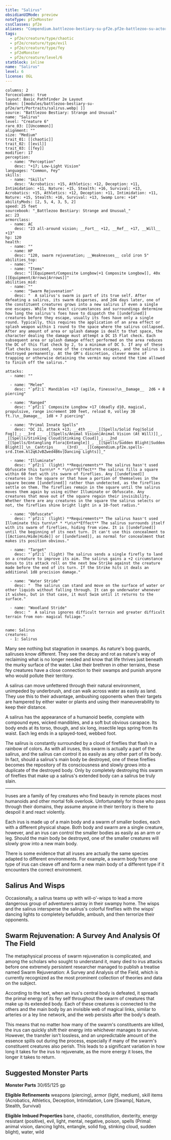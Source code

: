 ```yaml
---
title: "Salirus"
obsidianUIMode: preview
noteType: pf2eMonster
cssClasses: pf2e
aliases: "Compendium.battlezoo-bestiary-su-pf2e.pf2e-battlezoo-su-actors.Actor.50JUU68qD2dtOmnA" 
tags:
  - pf2e/creature/type/chaotic
  - pf2e/creature/type/evil
  - pf2e/creature/type/fey
  - pf2eMonster
  - pf2e/creature/level/6
statblock: inline
name: "Salirus"
level: 6
license: OGL
---
```


```statblock
columns: 2
forcecolumns: true
layout: Basic Pathfinder 2e Layout
token: [[modules/battlezoo-bestiary-su-pf2e/art/Portraits/salirus.webp| ]]
source: "Battlezoo Bestiary: Strange and Unusual"
name: "Salirus"
level: "Creature 6"
rare_03: [[Uncommon]]
alignment: ""
size: "Medium"
trait_01: [[chaotic]]
trait_02: [[evil]]
trait_03: [[fey]]
modifier: 17
perception:
  - name: "Perception"
    desc: "+17; Low-Light Vision"
languages: "Common, Fey"
skills:
  - name: "Skills"
    desc: "Acrobatics: +15, Athletics: +12, Deception: +11, Intimidation: +11, Nature: +15, Stealth: +16, Survival: +13, Acrobatics: +15, Athletics: +12, Deception: +11, Intimidation: +11, Nature: +15, Stealth: +16, Survival: +13, Swamp Lore: +14"
abilityMods: [2, 5, 4, 3, 5, 2]
speed: 25 feet
sourcebook: "_Battlezoo Bestiary: Strange and Unusual_"
ac: 23
armorclass:
  - name: AC
    desc: "23 all-around vision; __Fort__ +12, __Ref__ +17, __Will__ +13"
hp: 120
health:
  - name: ""
  - name: HP
    desc: "120, swarm rejuvenation; __Weaknesses__ cold iron 5"
abilities_top:
  - name: ""
  - name: "Items"
    desc: "[[Equipment/Composite Longbow|+1 Composite Longbow]], 40x [[Equipment/Arrows|Arrows]]"
abilities_mid:
  - name: ""
  - name: "Swarm Rejuvenation"
    desc: "  A salirus's swarm is part of its true self. After defeating a salirus, its swarm disperses, and 2d4 days later, one of the constituent creatures grows into a new salirus if even a single one escapes. While the exact circumstances and surroundings determine how long the salirus's foes have to dispatch the [[undefined]] creatures before they escape, usually its foes have only a single round. Typically, this requires the application of an area effect or splash weapon within 1 round to the space where the salirus collapsed. After any amount of area or splash damage is dealt to that space, the character dealing the damage must attempt a DC 15 Flat check. Each subsequent area or splash damage effect performed on the area reduces the DC of this flat check by 2, to a minimum of DC 5. If any of these flat checks succeed, none of the creatures escapes, and the salirus is destroyed permanently. At the GM's discretion, clever means of trapping or otherwise detaining the vermin may extend the time allowed to finish off the salirus."

attacks:
  - name: ""

  - name: "Melee"
    desc: "`pf2:1` Mandibles +17 (agile, finesse)\n__Damage__  2d6 + 8 piercing"

  - name: "Ranged"
    desc: "`pf2:1` Composite Longbow +17 (deadly d10, magical, propulsive, range increment 100 feet, reload 0, volley 30 ft.)\n__Damage__  1d8 + 7 piercing"

  - name: "Primal Innate Spells"
    desc: "DC 21, attack +13; __4th __  _[[Spells/Solid Fog|Solid Fog]]_; __3rd __  _[[Spells/Animal Vision|Animal Vision (At Will)]]_, _[[Spells/Stinking Cloud|Stinking Cloud]]_; __2nd __  _[[Spells/Entangling Flora|Entangle]]_, _[[Spells/Sudden Blight|Sudden Blight]]_\n__Cantrips__  __(3rd)__ _[[Compendium.pf2e.spells-srd.Item.kl2q6JvBZwed4B6v|Dancing Lights]]_"

  - name: "Illuminate"
    desc: "`pf2:1` (light) **Requirements** The salirus hasn't used Obfuscate this turn\n* * *\n\n**Effect** The salirus fills a square within 60 feet with its swarm of fireflies. Any [[undefined]] creatures in the square or that have a portion of themselves in the square become [[undefined]] rather than undetected, as the fireflies settle on them. The fireflies remain in the square until the salirus moves them again by using either Illuminate or Obfuscate. Any creatures that move out of the square regain their invisibility. Whether there are any creatures in the square the salirus selects or not, the fireflies shine bright light in a 10-foot radius."

  - name: "Obfuscate"
    desc: "`pf2:1` (light) **Requirements** The salirus hasn't used Illuminate this turn\n* * *\n\n**Effect** The salirus surrounds itself with its swarm of fireflies, hiding from view. It is [[undefined]] until the beginning of its next turn. It can't use this concealment to [[Actions/Hide|Hide]] or [[undefined]], as normal for concealment that makes its position obvious."

  - name: "Target"
    desc: "`pf2:1` (light) The salirus sends a single firefly to land on a creature to improve its aim. The salirus gains a +2 circumstance bonus to its attack roll on the next bow Strike against the creature made before the end of its turn. If the Strike hits it deals an additional 1d8 precision damage."

  - name: "Water Stride"
    desc: "  The salirus can stand and move on the surface of water or other liquids without falling through. It can go underwater whenever it wishes, but in that case, it must Swim until it returns to the surface."

  - name: "Woodland Stride"
    desc: "  A salirus ignores difficult terrain and greater difficult terrain from non- magical foliage."
 
```

```encounter-table
name: Salirus
creatures:
  - 1: Salirus
```



Many see nothing but stagnation in swamps. As nature's bog guards, saliruses know different. They see the decay and rot as nature's way of reclaiming what is no longer needed and know that life thrives just beneath the murky surface of the water. Like their brethren in other terrains, these fey creatures have a close connection to their swamps and punish anyone who would pollute their territory.

A salirus can move unfettered through their natural environment, unimpeded by underbrush, and can walk across water as easily as land. They use this to their advantage, ambushing opponents when their targets are hampered by either water or plants and using their maneuverability to keep their distance.

A salirus has the appearance of a humanoid beetle, complete with compound eyes, wicked mandibles, and a soft but obvious carapace. Its body ends at its torso, though, and six long, insectile legs spring from its waist. Each leg ends in a splayed-toed, webbed foot.

The salirus is constantly surrounded by a cloud of fireflies that flash in a rainbow of colors. As with all iruses, this swarm is actually a part of the salirus, and the salirus can control it as easily as any other part of its body. In fact, should a salirus's main body be destroyed, one of these fireflies becomes the repository of its consciousness and slowly grows into a duplicate of the destroyed body. Only by completely destroying this swarm of fireflies that make up a salirus's extended body can a salirus be truly slain.

* * *

Iruses are a family of fey creatures who find beauty in remote places most humanoids and other mortal folk overlook. Unfortunately for those who pass through their domains, they assume anyone in their territory is there to despoil it and react violently.

Each irus is made up of a main body and a swarm of smaller bodies, each with a different physical shape. Both body and swarm are a single creature, however, and an irus can control the smaller bodies as easily as an arm or leg. Should the main body be destroyed, one of the smaller creatures will slowly grow into a new main body.

There is some evidence that all iruses are actually the same species adapted to different environments. For example, a swarm body from one type of irus can cleave off and form a new main body of a different type if it encounters the correct environment.

## Salirus And Wisps

Occasionally, a salirus teams up with will-o'-wisps to lead a more dangerous group of adventurers astray in their swampy home. The wisps and the salirus intersperse the salirus's colorful fireflies with the wisps' dancing lights to completely befuddle, ambush, and then terrorize their opponents.

## Swarm Rejuvenation: A Survey And Analysis Of The Field

The metaphysical process of swarm rejuvenation is complicated, and among the scholars who sought to understand it, many died to irus attacks before one extremely persistent researcher managed to publish a treatise named Swarm Rejuvenation: A Survey and Analysis of the Field, which is currently recognized as the most prominent collection of theories and data on the subject.

According to the text, when an irus's central body is defeated, it spreads the primal energy of its fey self throughout the swarm of creatures that make up its extended body. Each of these creatures is connected to the others and the main body by an invisible web of magical links, similar to arteries or a ley line network, and the web persists after the body's death.

This means that no matter how many of the swarm's constituents are killed, the irus can quickly shift their energy into whichever manages to survive. However, the transfer isn't lossless, and an unpredictable amount of the essence spills out during the process, especially if many of the swarm's constituent creatures also perish. This leads to a significant variation in how long it takes for the irus to rejuvenate, as the more energy it loses, the longer it takes to return.

## Suggested Monster Parts

**Monster Parts** 30/65/125 gp

**Eligible Refinements** weapons (piercing), armor (light, medium), skill items (Acrobatics, Athletics, Deception, Intimidation, Lore \[Swamp\], Nature, Stealth, Survival)

**Eligible Imbued Properties** bane, chaotic, constitution, dexterity, energy resistant (positive), evil, light, mental, negative, poison, spells (Primal: animal vision, dancing lights, entangle, solid fog, stinking cloud, sudden blight), water, wild
